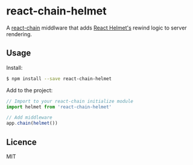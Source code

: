 # react-chain-helmet

A [react-chain](../../react-chain) middlware that adds [React Helmet's](https://github.com/nfl/react-helmet) rewind logic to server rendering.

## Usage

Install:

```sh
$ npm install --save react-chain-helmet
```

Add to the project:


```js
// Import to your react-chain initialize module
import helmet from 'react-chain-helmet'

// Add middleware
app.chain(helmet())
```

## Licence
MIT
